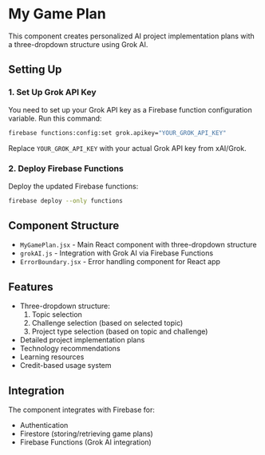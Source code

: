 # My Game Plan

This component creates personalized AI project implementation plans with a three-dropdown structure using Grok AI.

## Setting Up

### 1. Set Up Grok API Key

You need to set up your Grok API key as a Firebase function configuration variable. Run this command:

```bash
firebase functions:config:set grok.apikey="YOUR_GROK_API_KEY"
```

Replace `YOUR_GROK_API_KEY` with your actual Grok API key from xAI/Grok.

### 2. Deploy Firebase Functions

Deploy the updated Firebase functions:

```bash
firebase deploy --only functions
```

## Component Structure

- `MyGamePlan.jsx` - Main React component with three-dropdown structure
- `grokAI.js` - Integration with Grok AI via Firebase Functions
- `ErrorBoundary.jsx` - Error handling component for React app

## Features

- Three-dropdown structure:
  1. Topic selection
  2. Challenge selection (based on selected topic)
  3. Project type selection (based on topic and challenge)
- Detailed project implementation plans
- Technology recommendations
- Learning resources
- Credit-based usage system

## Integration

The component integrates with Firebase for:
- Authentication
- Firestore (storing/retrieving game plans)
- Firebase Functions (Grok AI integration) 